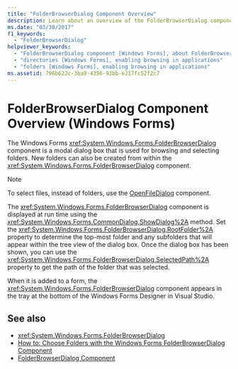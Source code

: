 ```yaml
---
title: "FolderBrowserDialog Component Overview"
description: Learn about an overview of the FolderBrowserDialog component in Windows Forms, which is a modal dialog box that is used for browsing and selecting folders.
ms.date: "03/30/2017"
f1_keywords:
  - "FolderBrowserDialog"
helpviewer_keywords:
  - "FolderBrowserDialog component [Windows Forms], about FolderBrowserDialog"
  - "directories [Windows Forms], enabling browsing in applications"
  - "folders [Windows Forms], enabling browsing in applications"
ms.assetid: 796b622c-3ba9-4356-93bb-e217fc52f2c7
---
```

# FolderBrowserDialog Component Overview (Windows Forms)

The Windows Forms <xref:System.Windows.Forms.FolderBrowserDialog> component is a modal dialog box that is used for browsing and selecting folders. New folders can also be created from within the <xref:System.Windows.Forms.FolderBrowserDialog> component.

> [!NOTE]
> To select files, instead of folders, use the [OpenFileDialog](openfiledialog-component-windows-forms.md) component.

The <xref:System.Windows.Forms.FolderBrowserDialog> component is displayed at run time using the <xref:System.Windows.Forms.CommonDialog.ShowDialog%2A> method. Set the <xref:System.Windows.Forms.FolderBrowserDialog.RootFolder%2A> property to determine the top-most folder and any subfolders that will appear within the tree view of the dialog box. Once the dialog box has been shown, you can use the <xref:System.Windows.Forms.FolderBrowserDialog.SelectedPath%2A> property to get the path of the folder that was selected.

When it is added to a form, the <xref:System.Windows.Forms.FolderBrowserDialog> component appears in the tray at the bottom of the Windows Forms Designer in Visual Studio.

## See also

- <xref:System.Windows.Forms.FolderBrowserDialog>
- [How to: Choose Folders with the Windows Forms FolderBrowserDialog Component](how-to-choose-folders-with-the-windows-forms-folderbrowserdialog-component.md)
- [FolderBrowserDialog Component](folderbrowserdialog-component-windows-forms.md)
